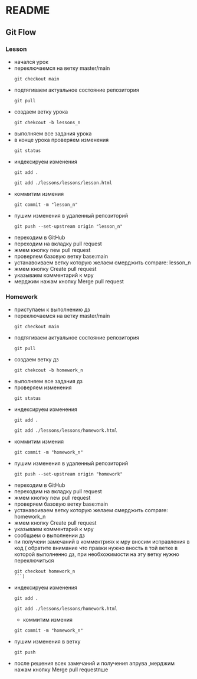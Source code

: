 # README

## Git Flow

### Lesson

- начался урок 
- переключаемся на ветку master/main 
    ```
    git checkout main
    ```
- подтягиваем актуальное состояние репозитория
    ```
    git pull
    ```
- создаем ветку урока 
    ```
    git chekcout -b lessons_n
    ```    
- выполняем все задания урока 
- в конце урока проверяем изменения 
    ```
    git status 
    ```
- индексируем изменения
    ```
    git add .
    ```
    ```
    git add ./lessons/lessons/lesson.html
    ```
- коммитим измения 
    ```
    git commit -m "lesson_n"
    ```
- пушим изменения в удаленный репозиторий
    ```
    git push --set-upstream origin "lesson_n"
    ```
- переходим в GitHub
- переходим на вкладку pull request
- жмем кнопку new pull request
- проверяем базовую ветку base:main
- устанавоиваем ветку которую желаем смерджить compare: lesson_n
- жмем кнопку Create pull request
- указываем комментарий к мру
- мерджим нажам кнопку Merge pull request

### Homework

- приступаем к выполнению дз 
- переключаемся на ветку master/main 
    ```
    git checkout main
    ```
- подтягиваем актуальное состояние репозитория
    ```
    git pull
    ```
- создаем ветку дз 
    ```
    git chekcout -b homework_n
    ```    
- выполняем все задания дз
- проверяем изменения 
    ```
    git status 
    ```
- индексируем изменения
    ```
    git add .
    ```
    ```
    git add ./lessons/lessons/homework.html
    ```
- коммитим измения 
    ```
    git commit -m "homework_n"
    ```
- пушим изменения в удаленный репозиторий
    ```
    git push --set-upstream origin "homework"
    ```
- переходим в GitHub
- переходим на вкладку pull request
- жмем кнопку new pull request
- проверяем базовую ветку base:main
- устанавоиваем ветку которую желаем смерджить compare: homework_n
- жмем кнопку Create pull request
- указываем комментарий к мру
- сообщаем о выполнении дз
- пи получеии замечаний в комментриях к мру вносим исправления в код ( обратите внимание что правки нужно вность в той ветке в которой выполненно дз, при необхожимости на эту ветку нужно переключиться 
    ```
    git checkout homework_n
    ```)
- индексируем изменения 
    ```
    git add .
    ```
    ```
    git add ./lessons/lessons/homework.html
    ```
    - коммитим измения 
    ```
    git commit -m "homework_n"
    ```
- пушим изменения в ветку
    ```
    git push 
- после решения всех замечаний и получения апрува ,мерджим нажам кнопку Merge pull requestпше 
